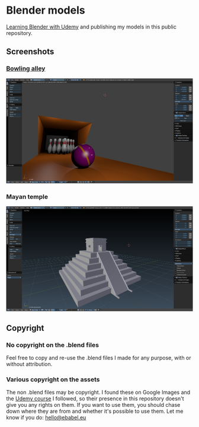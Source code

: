 # Blender models

[Learning Blender with Udemy](https://www.udemy.com/blendertutorial/) and publishing my models in this public repository.

## Screenshots

### [Bowling alley](./bowling)

![Bowling alley](./bowling/bowling-alley/bowling-alley.png)

### Mayan temple

![Mayan temple screenshot](./mayan-temple/screenshots/improved-roof-and-stairs.png)

## Copyright

### No copyright on the .blend files

Feel free to copy and re-use the .blend files I made for any purpose, with or without attribution.

### Various copyright on the assets

The non .blend files may be copyright. I found these on Google Images and the [Udemy course](https://www.udemy.com/blendertutorial/) I followed, so their presence in this repository doesn't give you any rights on them. If you want to use them, you should chase down where they are from and whether it's possible to use them. Let me know if you do: hello@ebabel.eu

